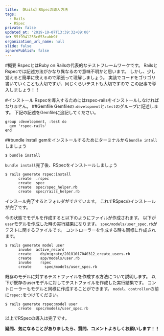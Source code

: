 ```yaml
---
title: 【Rails】RSpecの導入方法
tags:
  - Rails
  - RSpec
private: false
updated_at: '2019-10-07T13:39:32+09:00'
id: 55f9941256c653cabb9f
organization_url_name: null
slide: false
ignorePublish: false
---
```

#概要
RspecとはRuby on Railsの代表的なテストフレームワークです。
RailsとRspecでは記述方法がかなり異なるので意味不明かと思います。
しかし、少し覚えると簡単に使えるので頑張って理解しましょう。
実装でコードをゴリゴリ書いていくことも大切ですが、同じくらいテストも大切ですので
この記事で導入しましょう！！

#インストール
Rspecを導入するためにはrspec-railsをインストールしなければなりません。
##Gemfile
Gemfileの`:development`と`:test`のグループに記述します。
下記の記述をGemfileに追記してください。

```:Gemfile
group :development, :test do
  gem 'rspec-rails'
end
```

##bundle install
gemをインストールするためにターミナルから`bundle intall`しましょう

```:ターミナル
$ bundle install
```

`bundle install`完了後、RSpecをインストールしましょう

```:ターミナル
$ rails generate rspec:install
      create  .rspec
      create  spec
      create  spec/spec_helper.rb
      create  spec/rails_helper.rb
```

インスール完了するとフォルダができています。
これでRSpecのインストールが完了です。

今の状態でモデルを作成すると以下のようにファイルが作成されます。
以下が`user`モデルを作成した時の実行結果になります。
`spec/models/user_spec.rb`がテストに関するファイルです。
コントローラーを作成する時も同様に作成されます。


```
$ rails generate model user
      invoke  active_record
      create    db/migrate/20181017040312_create_users.rb
      create    app/models/user.rb
      invoke    rspec
      create      spec/models/user_spec.rb
```

既存のモデルに対するテストファイルを作成する方法について説明します。
以下が既存のuserモデルに対してテストファイルを作成した実行結果です。
コントローラーもモデルと同様に作成することができます。
`model`、`controller`の前に`rspec:`をつけてください。

```
$ rails generate rspec:model user
      create  spec/models/user_spec.rb
```

以上でRSpecの導入は完了です。

**疑問、気になることがありましたら、質問、コメントよろしくお願いします！！**
